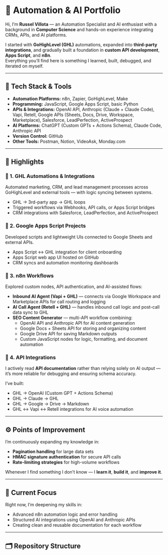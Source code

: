 # 🚀 Automation & AI Portfolio

Hi, I’m **Russel Villota** — an Automation Specialist and AI enthusiast with a background in **Computer Science** and hands-on experience integrating CRMs, APIs, and AI platforms.  

I started with **GoHighLevel (GHL)** automations, expanded into **third-party integrations**, and gradually built a foundation in **custom API development**, **Apps Script**, and **n8n**.  
Everything you’ll find here is something I learned, built, debugged, and iterated on myself.

---

## 🔧 Tech Stack & Tools

- **Automation Platforms:** n8n, Zapier, GoHighLevel, Make  
- **Programming:** JavaScript, Google Apps Script, basic Python  
- **APIs & Integrations:** OpenAI API, Anthropic (Claude + Claude Code), Vapi, Retell, Google APIs (Sheets, Docs, Drive, Workspace, Marketplace), Salesforce, LeadPerfection, ActiveProspect  
- **AI Platforms:** ChatGPT (Custom GPTs + Actions Schema), Claude Code, Anthropic API  
- **Version Control:** GitHub  
- **Other Tools:** Postman, Notion, VideoAsk, Monday.com  

---

## 🧠 Highlights

### 🔹 1. GHL Automations & Integrations
Automated marketing, CRM, and lead management processes across GoHighLevel and external tools — with logic syncing between systems.

- GHL → 3rd-party app → GHL loops  
- Triggered workflows via Webhooks, API calls, or Apps Script bridges  
- CRM integrations with Salesforce, LeadPerfection, and ActiveProspect  

### 🔹 2. Google Apps Script Projects
Developed scripts and lightweight UIs connected to Google Sheets and external APIs.  
- Apps Script ↔ GHL integration for client onboarding  
- Apps Script web app UI hosted on GitHub  
- CRM syncs and automation monitoring dashboards  

### 🔹 3. n8n Workflows
Explored custom nodes, API authentication, and AI-assisted flows:
- **Inbound AI Agent (Vapi + GHL)** — connects via Google Workspace and Marketplace APIs for call routing and logging  
- **AI Call Agent (Retell + GHL)** — handles inbound call logic and post-call data sync to GHL  
- **SEO Content Generator** — multi-API workflow combining:
  - OpenAI API and Anthropic API for AI content generation  
  - Google Docs + Sheets API for storing and organizing content  
  - Google Drive API for saving Markdown outputs  
  - Custom JavaScript nodes for logic, formatting, and document automation  

### 🔹 4. API Integrations
I actively read **API documentation** rather than relying solely on AI output — it’s more reliable for debugging and ensuring schema accuracy.  

I’ve built:
- GHL → OpenAI (Custom GPT + Actions Schema)  
- GHL → Claude → GHL  
- GHL → Google → Drive → Markdown  
- GHL ↔ Vapi ↔ Retell integrations for AI voice automation  

---

## ⚙️ Points of Improvement

I’m continuously expanding my knowledge in:
- **Pagination handling** for large data sets  
- **HMAC signature authentication** for secure API calls  
- **Rate-limiting strategies** for high-volume workflows  

Whenever I find something I don’t know — I **learn it**, **build it**, and **improve it**.

---

## 🧩 Current Focus

Right now, I’m deepening my skills in:
- Advanced n8n automation logic and error handling  
- Structured AI integrations using OpenAI and Anthropic APIs  
- Creating clean and reusable documentation for each workflow  

---

## 🗂️ Repository Structure

